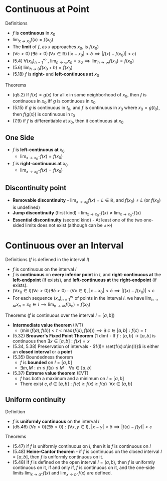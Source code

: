 
# Continuous at Point

Definitions

- $f$ is **continuous** in $x_{0}$
- $\displaystyle\lim_{ x \to x_{0} }f(x)=f(x_{0})$
- The **limit** of $f$, as $x$ approaches $x_{0}$, is $f(x_{0})$
- $\displaystyle{\displaystyle (\forall \varepsilon >0)\,(\exists \delta >0)\,(\forall x\in \mathbb {R} )\,(|x-x_{0}|<\delta \implies |f(x)-f(x_{0})|<\varepsilon )}$ 
- (5.4) $\forall(x_{n})^{\infty}_{n=1}~,~\displaystyle\lim_{ n \to \infty}x_{n}=x_{0}\implies\displaystyle\lim_{ n \to \infty }f(x_{n})=f(x_{0})$
- (5.6) $\displaystyle\lim_{ h \to 0 }f(x_{0}+h)=f(x_{0})$
- (5.18) $f$ is **right-** and **left-continuous at** $x_{0}$

Theorems 

- (q5.2) If $f(x)=g(x)$ for all $x$ in some neighborhood of $x_0$, then $f$ is continuous in $x_0$ iff $g$ is continuous in $x_0$ 
- (5.15) if $g$ is continuous in $t_{0}$, and $f$ is continuous in $x_{0}$ where $x_{0}=g(t_{0})$, then $f(g(x))$ is continuous in $t_{0}$
- (7.9) if $f$ is differentiable at $x_{0}$, then it continuous at $x_{0}$

## One Side

- $f$ is **left-continuous at** $x_{0}$
	- $\displaystyle\lim_{ x \to x^{-}_{0} }f(x)=f(x_{0})$
- $f$ is **right-continuous at** $x_{0}$
	- $\displaystyle\lim_{ x \to x^{+}_{0} }f(x)=f(x_{0})$

## Discontinuity point 

- **Removable discontinuity** - $\displaystyle\lim_{ x \to x_{0} }f(x)=L\in\mathbb{R}$, and $f(x_{0})\neq L$ (or $f(x_{0})$ is undefined)
- **Jump discontinuity** (first kind) - $\displaystyle\lim_{ x \to x_{0}^{-} }f(x)\neq\lim_{ x \to x_{0}^{+} }f(x)$
- **Essential discontinuity** (second kind) - At least one of the two one-sided limits does not exist (although can be $\pm\infty$)

# Continuous over an Interval

Definitions ($f$ is defiened in the interval $I$)

- $f$ is continuous on the interval $I$ 
- $f$ is **continuous** on **every inferior point** in $I$, and **right-continuous at** the **left-endpoint** (if exists), and **left-continuous at** the **right-endpoint** (if exists).
- $(\forall{x_{0}\in{I}})(\forall{\varepsilon>0})(\exists\delta>0):(\forall{x\in{I}}),~|x-x_{0}|<\delta\implies{|f(x)-f(x_{0})|<\varepsilon}$
- For each sequence $(x_{n})^{\infty}_{n=1}$ of points in the interval $I$. we have $\displaystyle\lim_{ n \to \infty }x_{n}=x_{0}\in{I}\implies{\lim_{ n \to \infty }}f(x_{n})=f(x_{0})$


Theorems ($f$ is continuous over the interval $I=[a,b]$)

- **Intermediate value theorem** (IVT)
	- $(\displaystyle  {\displaystyle \min(f(a),f(b))<t<\max(f(a),f(b))})\implies{\exists~{c}\in{[a,b]}:f(c)=t}$
- (5.32) **Brouwer's Fixed Point Theorem** (1 dim) - If $f:[a,b]\to[a,b]$ is continuous then $\exists{x}\in{[a,b]}:f(x)=x$
- (5.34, 5.38) Preservation of intervals - $f(I)= \set{f(x):x\in{I}}$ is either an **closed interval** or a **point**
- (5.35) Boundedness theorem 
	- $f$ is **bounded** on $I=[a,b]$
	- $\exists{m,M}: \displaystyle  {\displaystyle m\leq f(x)\leq M\quad \forall x\in [a,b]}$
- (5.37) **Extreme value theorem** (EVT) 
	- $f$ has both a maximum and a minimum on $I=[a,b]$
	- There exist $c,d\in[a,b]:f(c)\geq f(x) \geq{f(d)}~~\forall{x}\in[a,b]$


## Uniform continuity

Definition
- $f$ is **uniformly continuous** on the interval $I$
- (d5.46) $(\forall{\varepsilon>0})(\exists\delta>0):(\forall{x,y\in{I}}),~|x-y|<\delta\implies{|f(x)-f(y)|<\varepsilon}$

Theorems
- (5.47) if $f$ is uniformly continuous on $I$, then it is $f$ is continuous on $I$
- (5.48) **Heine–Cantor theorem** - if $f$ is continuous on the closed interval $I=[a,b]$, then $f$ is uniformly continuous on it.
- (5.48) If $f$ is defined on the open interval $I=(a,b)$, then $f$ is uniformly continuous on it, if and only if, $f$ is continuous on it, and the one-side limits $\displaystyle\lim_{ x \to a^{+} }f(x)$ and $\displaystyle\lim_{ x \to b^{-} }f(x)$ are defined.
